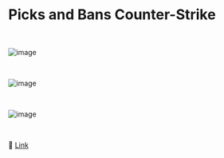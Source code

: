 # Picks and Bans Counter-Strike

<br>

![image](https://user-images.githubusercontent.com/109248116/229386767-f9aa22af-6e4c-407d-bf65-f8921216e396.png)

<br>

![image](https://user-images.githubusercontent.com/109248116/229386780-0a1c6273-436c-43dd-a2ec-d3ab364ceedd.png)

<br>

![image](https://user-images.githubusercontent.com/109248116/229386798-8cc5544f-b146-4b50-901f-91687ccbde48.png)

<br>

🔗 [Link]()
